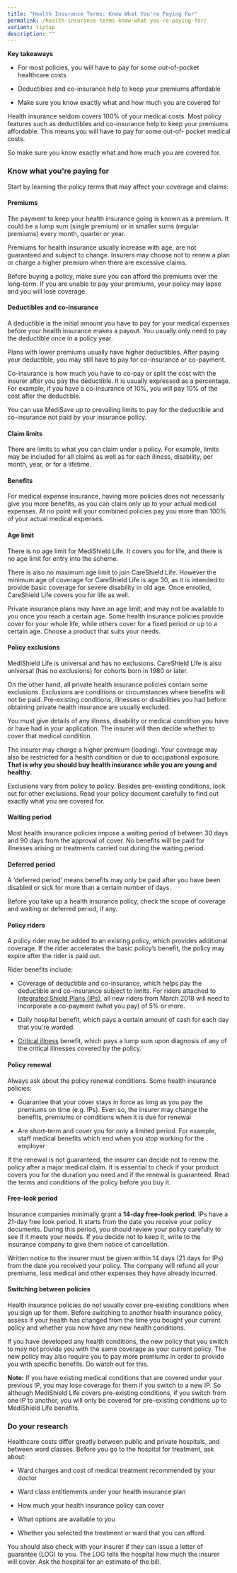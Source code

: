 ```yaml
---
title: "Health Insurance Terms: Know What You're Paying For"
permalink: /health-insurance-terms-know-what-you-re-paying-for/
variant: tiptap
description: ""
---
```

<p><strong>Key takeaways</strong>
</p>
<ul data-tight="true" class="tight">
<li>
<p>For most policies, you will have to pay for some out-of-pocket healthcare
costs</p>
</li>
<li>
<p>Deductibles and co-insurance help to keep your premiums affordable</p>
</li>
<li>
<p>Make sure you know exactly what and how much you are covered for</p>
</li>
</ul>
<p>Health insurance seldom covers 100% of your medical costs. Most policy
features such as deductibles and co-insurance help to keep your premiums
affordable. This means you will have to pay for some out-of- pocket medical
costs.</p>
<p>So make sure you know exactly what and how much you are covered for.</p>
<h3><strong>Know what you're paying for</strong></h3>
<p>Start by learning the policy terms that may affect your coverage and claims:</p>
<h4><strong>Premiums</strong></h4>
<p>The payment to keep your health insurance going is known as a premium.
It could be a lump sum (single premium) or in smaller sums (regular premiums)
every month, quarter or year.</p>
<p>Premiums for health insurance usually increase with age, are not guaranteed
and subject to change. Insurers may choose not to renew a plan or charge
a higher premium when there are excessive claims.</p>
<p>Before buying a policy, make sure you can afford the premiums over the
long-term. If you are unable to pay your premiums, your policy may lapse
and you will lose coverage.</p>
<h4><strong>Deductibles and co-insurance</strong></h4>
<p>A deductible is the initial amount you have to pay for your medical expenses
before your health insurance makes a payout. You usually only need to pay
the deductible once in a policy year.</p>
<p>Plans with lower premiums usually have higher deductibles. After paying
your deductible, you may still have to pay for co-insurance or co-payment.</p>
<p>Co-insurance is how much you have to co-pay or split the cost with the
insurer after you pay the deductible. It is usually expressed as a percentage.
For example, if you have a co-insurance of 10%, you will pay 10% of the
cost after the deductible.</p>
<p>You can use MediSave up to prevailing limits to pay for the deductible
and co-insurance not paid by your insurance policy.</p>
<h4><strong>Claim limits</strong></h4>
<p>There are limits to what you can claim under a policy. For example, limits
may be included for all claims as well as for each illness, disability,
per month, year, or for a lifetime.</p>
<h4><strong>Benefits</strong></h4>
<p>For medical expense insurance, having more policies does not necessarily
give you more benefits, as you can claim only up to your actual medical
expenses. At no point will your combined policies pay you more than 100%
of your actual medical expenses.</p>
<h4><strong>Age limit</strong></h4>
<p>There is no age limit for MediShield Life. It covers you for life, and
there is no age limit for entry into the scheme.</p>
<p>There is also no maximum age limit to join CareShield Life. However the
minimum age of coverage for CareShield Life is age 30, as it is intended
to provide basic coverage for severe disability in old age. Once enrolled,
CareShield Life covers you for life as well.</p>
<p>Private insurance plans may have an age limit, and may not be available
to you once you reach a certain age. Some health insurance policies provide
cover for your whole life, while others cover for a fixed period or up
to a certain age. Choose a product that suits your needs.</p>
<h4><strong>Policy exclusions</strong></h4>
<p>MediShield Life is universal and has no exclusions. CareShield Life is
also universal (has no exclusions) for cohorts born in 1980 or later.</p>
<p>On the other hand, all private health insurance policies contain some
exclusions. Exclusions are conditions or circumstances where benefits will
not be paid. Pre-existing conditions, illnesses or disabilities you had
before obtaining private health insurance are usually excluded.</p>
<p>You must give details of any illness, disability or medical condition
you have or have had in your application. The insurer will then decide
whether to cover that medical condition.</p>
<p>The insurer may charge a higher premium (loading). Your coverage may also
be restricted for a health condition or due to occupational exposure. <strong>That is why you should buy health insurance while you are young and healthy.</strong>
</p>
<p>Exclusions vary from policy to policy. Besides pre-existing conditions,
look out for other exclusions. Read your policy document carefully to find
out exactly what you are covered for.</p>
<h4><strong>Waiting period</strong></h4>
<p>Most health insurance policies impose a waiting period of between 30 days
and 90 days from the approval of cover. No benefits will be paid for illnesses
arising or treatments carried out during the waiting period.</p>
<h4><strong>Deferred period</strong></h4>
<p>A ‘deferred period’ means benefits may only be paid after you have been
disabled or sick for more than a certain number of days.</p>
<p>Before you take up a health insurance policy, check the scope of coverage
and waiting or deferred period, if any.</p>
<h4><strong>Policy riders</strong></h4>
<p>A policy rider may be added to an existing policy, which provides additional
coverage. If the rider accelerates the basic policy’s benefit, the policy
may expire after the rider is paid out.</p>
<p>Rider benefits include:</p>
<ul data-tight="true" class="tight">
<li>
<p>Coverage of deductible and co-insurance, which helps pay the deductible
and co-insurance subject to limits. For riders attached to <a href="https://www.moneysense.gov.sg/integrated-shield-plans/" rel="noopener noreferrer nofollow" target="_blank">Integrated Shield Plans (IPs)</a>,
all new riders from March 2018 will need to incorporate a co-payment (what
you pay) of 5% or more.</p>
</li>
<li>
<p>Daily hospital benefit, which pays a certain amount of cash for each day
that you're warded.</p>
</li>
<li>
<p><a href="https://www.moneysense.gov.sg/critical-illness-insurance/" rel="noopener noreferrer nofollow" target="_blank">Critical illness</a> benefit,
which pays a lump sum upon diagnosis of any of the critical illnesses covered
by the policy.</p>
</li>
</ul>
<h4><strong>Policy renewal</strong></h4>
<p>Always ask about the policy renewal conditions. Some health insurance
policies:</p>
<ul data-tight="true" class="tight">
<li>
<p>Guarantee that your cover stays in force as long as you pay the premiums
on time (e.g. IPs). Even so, the insurer may change the benefits, premiums
or conditions when it is due for renewal</p>
</li>
<li>
<p>Are short-term and cover you for only a limited period. For example, staff
medical benefits which end when you stop working for the employer</p>
</li>
</ul>
<p>If the renewal is not guaranteed, the insurer can decide not to renew
the policy after a major medical claim. It is essential to check if your
product covers you for the duration you need and if the renewal is guaranteed.
Read the terms and conditions of the policy before you buy it.</p>
<h4><strong>Free-look period</strong></h4>
<p>Insurance companies minimally grant a <strong>14-day free-look period</strong>.
IPs have a 21-day free look period. It starts from the date you receive
your policy documents. During this period, you should review your policy
carefully to see if it meets your needs. If you decide not to keep it,
write to the insurance company to give them notice of cancellation.</p>
<p>Written notice to the insurer must be given within 14 days (21 days for
IPs) from the date you received your policy. The company will refund all
your premiums, less medical and other expenses they have already incurred.</p>
<h4><strong>Switching between policies</strong></h4>
<p>Health insurance policies do not usually cover pre-existing conditions
when you sign up for them. Before switching to another health insurance
policy, assess if your health has changed from the time you bought your
current policy and whether you now have any new health conditions.</p>
<p>If you have developed any health conditions, the new policy that you switch
to may not provide you with the same coverage as your current policy. The
new policy may also require you to pay more premiums in order to provide
you with specific benefits. Do watch out for this.</p>
<p><strong>Note:</strong> If you have existing medical conditions that are
covered under your previous IP, you may lose coverage for them if you switch
to a new IP. So although MediShield Life covers pre-existing conditions,
if you switch from one IP to another, you will only be covered for pre-existing
conditions up to MediShield Life benefits.</p>
<h3><strong>Do your research</strong></h3>
<p>Healthcare costs differ greatly between public and private hospitals,
and between ward classes. Before you go to the hospital for treatment,
ask about:</p>
<ul data-tight="true" class="tight">
<li>
<p>Ward charges and cost of medical treatment recommended by your doctor</p>
</li>
<li>
<p>Ward class entitlements under your health insurance plan</p>
</li>
<li>
<p>How much your health insurance policy can cover</p>
</li>
<li>
<p>What options are available to you</p>
</li>
<li>
<p>Whether you selected the treatment or ward that you can afford</p>
</li>
</ul>
<p>You should also check with your insurer if they can issue a letter of
guarantee (LOG) to you. The LOG tells the hospital how much the insurer
will cover. Ask the hospital for an estimate of the bill.</p>